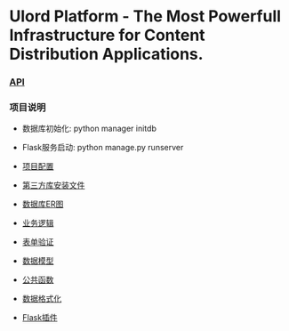 # Ulord Platform - The Most Powerfull Infrastructure for Content Distribution Applications.





### [API](./API.md)

### 项目说明

- 数据库初始化: python manager initdb

- Flask服务启动: python manage.py runserver

- [项目配置](./config.py)
- [第三方库安装文件](./requirements.txt)
- [数据库ER图](./DBER.png)
- [业务逻辑](./ulord/apiv1)
- [表单验证](./ulord/forms)
- [数据模型](./ulord/models)
- [公共函数](./ulord/utils)
- [数据格式化](./ulord/schema)
- [Flask插件](./ulord/extensions)


